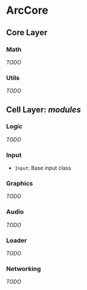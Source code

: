 # **ArcCore** 

## **Core Layer**

### **Math**
*TODO*

### **Utils**
*TODO*

## **Cell Layer**: *modules*

### **Logic**
*TODO*

### **Input**
- `Input`: Base input class

### **Graphics**
*TODO*

### **Audio**
*TODO*

### **Loader**
*TODO*

### **Networking**
*TODO*